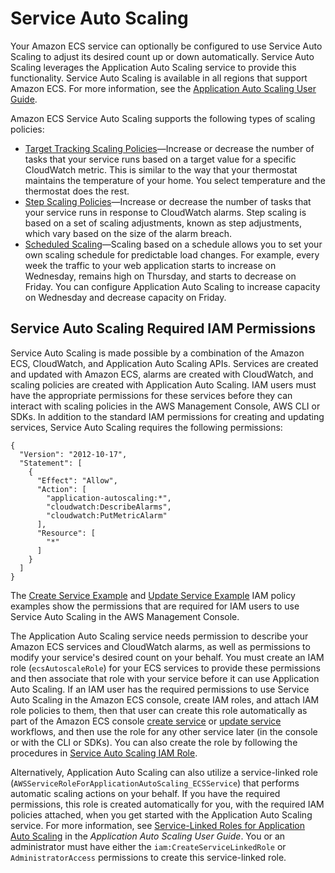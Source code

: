 # Service Auto Scaling<a name="service-auto-scaling"></a>

Your Amazon ECS service can optionally be configured to use Service Auto Scaling to adjust its desired count up or down automatically\. Service Auto Scaling leverages the Application Auto Scaling service to provide this functionality\. Service Auto Scaling is available in all regions that support Amazon ECS\. For more information, see the [Application Auto Scaling User Guide](https://docs.aws.amazon.com/autoscaling/application/userguide/what-is-application-auto-scaling.html)\.

Amazon ECS Service Auto Scaling supports the following types of scaling policies:
+ [Target Tracking Scaling Policies](service-autoscaling-targettracking.md)—Increase or decrease the number of tasks that your service runs based on a target value for a specific CloudWatch metric\. This is similar to the way that your thermostat maintains the temperature of your home\. You select temperature and the thermostat does the rest\.
+ [Step Scaling Policies](service-autoscaling-stepscaling.md)—Increase or decrease the number of tasks that your service runs in response to CloudWatch alarms\. Step scaling is based on a set of scaling adjustments, known as step adjustments, which vary based on the size of the alarm breach\.
+ [Scheduled Scaling](https://docs.aws.amazon.com/autoscaling/application/userguide/application-auto-scaling-scheduled-scaling.html)—Scaling based on a schedule allows you to set your own scaling schedule for predictable load changes\. For example, every week the traffic to your web application starts to increase on Wednesday, remains high on Thursday, and starts to decrease on Friday\. You can configure Application Auto Scaling to increase capacity on Wednesday and decrease capacity on Friday\.

## Service Auto Scaling Required IAM Permissions<a name="auto-scaling-IAM"></a>

Service Auto Scaling is made possible by a combination of the Amazon ECS, CloudWatch, and Application Auto Scaling APIs\. Services are created and updated with Amazon ECS, alarms are created with CloudWatch, and scaling policies are created with Application Auto Scaling\. IAM users must have the appropriate permissions for these services before they can interact with scaling policies in the AWS Management Console, AWS CLI or SDKs\. In addition to the standard IAM permissions for creating and updating services, Service Auto Scaling requires the following permissions:

```
{
  "Version": "2012-10-17",
  "Statement": [
    {
      "Effect": "Allow",
      "Action": [
        "application-autoscaling:*",
        "cloudwatch:DescribeAlarms",
        "cloudwatch:PutMetricAlarm"
      ],
      "Resource": [
        "*"
      ]
    }
  ]
}
```

The [Create Service Example](security_iam_id-based-policy-examples.md#IAM_create_service_policies) and [Update Service Example](security_iam_id-based-policy-examples.md#IAM_update_service_policies) IAM policy examples show the permissions that are required for IAM users to use Service Auto Scaling in the AWS Management Console\.

The Application Auto Scaling service needs permission to describe your Amazon ECS services and CloudWatch alarms, as well as permissions to modify your service's desired count on your behalf\. You must create an IAM role \(`ecsAutoscaleRole`\) for your ECS services to provide these permissions and then associate that role with your service before it can use Application Auto Scaling\. If an IAM user has the required permissions to use Service Auto Scaling in the Amazon ECS console, create IAM roles, and attach IAM role policies to them, then that user can create this role automatically as part of the Amazon ECS console [create service](create-service.md#create-service.title) or [update service](update-service.md) workflows, and then use the role for any other service later \(in the console or with the CLI or SDKs\)\. You can also create the role by following the procedures in [Service Auto Scaling IAM Role](ecs-legacy-iam-roles.md#autoscale_IAM_role)\.

Alternatively, Application Auto Scaling can also utilize a service\-linked role \(`AWSServiceRoleForApplicationAutoScaling_ECSService`\) that performs automatic scaling actions on your behalf\. If you have the required permissions, this role is created automatically for you, with the required IAM policies attached, when you get started with the Application Auto Scaling service\. For more information, see [Service\-Linked Roles for Application Auto Scaling](https://docs.aws.amazon.com/autoscaling/application/userguide/application-auto-scaling-service-linked-roles.html) in the *Application Auto Scaling User Guide*\. You or an administrator must have either the `iam:CreateServiceLinkedRole` or `AdministratorAccess` permissions to create this service\-linked role\.